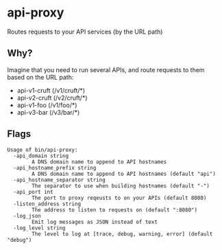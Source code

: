 api-proxy
=========
Routes requests to your API services (by the URL path)

Why?
----
Imagine that you need to run several APIs, and route requests to them based on the URL path:
* api-v1-cruft (/v1/cruft/*)
* api-v2-cruft (/v2/cruft/*)
* api-v1-foo (/v1/foo/*)
* api-v3-bar (/v3/bar/*)

Flags
-----
```
Usage of bin/api-proxy:
  -api_domain string
    	A DNS domain name to append to API hostnames
  -api_hostname_prefix string
    	A DNS domain name to append to API hostnames (default "api")
  -api_hostname_separator string
    	The separator to use when building hostnames (default "-")
  -api_port int
    	The port to proxy reqeusts to on your APIs (default 8080)
  -listen_address string
    	The address to listen to requests on (default ":8080")
  -log_json
    	Emit log messages as JSON instead of text
  -log_level string
    	The level to log at [trace, debug, warning, error] (default "debug")
```